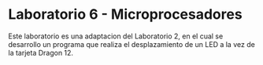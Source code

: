 # Laboratorio 6 - Microprocesadores

Este laboratorio es una adaptacion del Laboratorio 2, en el cual se desarrollo un programa que realiza el desplazamiento de un LED a la vez de la tarjeta Dragon 12.